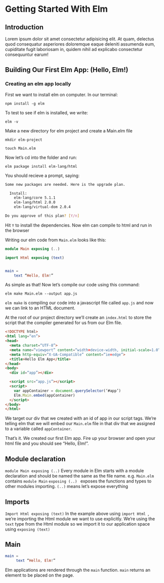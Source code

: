 # Getting Started With Elm

## Introduction
Lorem ipsum dolor sit amet consectetur adipisicing elit. At quam, delectus quod consequatur asperiores doloremque eaque deleniti assumenda eum, cupiditate fugit laboriosam in, quidem nihil ad explicabo consectetur consequuntur earum!

## Building Our First Elm App: (Hello, Elm!)
### Creating an elm app locally

First we want to install elm on computer. In our terminal:

`npm install -g elm`

To test to see if elm is installed, we write:

`elm -v`

Make a new directory for elm project and create a Main.elm file

`mkdir elm-project`

`touch Main.elm`

Now let’s cd into the folder and run:

`elm package install elm-lang/html`

You should recieve a prompt, saying:
```bash
Some new packages are needed. Here is the upgrade plan.

  Install:
    elm-lang/core 5.1.1
    elm-lang/html 2.0.0
    elm-lang/virtual-dom 2.0.4

Do you approve of this plan? [Y/n]
```
Hit `Y` to install the dependencies.
Now elm can compile to html and run in the browser

Writing our elm code from `Main.elm` looks like this:

```elm
module Main exposing (..)

import Html exposing (text)


main = 
    text “Hello, Elm!” 
```

As simple as that! Now let’s compile our code using this command:

`elm make Main.elm --output app.js`

`elm make` is compiling our code into a javascript file called `app.js` and now we can link to an HTML document.

At the root of our project directory we’ll create an `index.html` to store the script that the compiler generated for us from our Elm file.

```html
<!DOCTYPE html>
<html lang=“en”>
<head>
  <meta charset=“UTF-8”>
  <meta name=“viewport” content=“width=device-width, initial-scale=1.0”>
  <meta http-equiv=“X-UA-Compatible” content=“ie=edge”>
  <title>Hello Elm App</title>
</head>
<body>
  <div id=“app”></div>

  <script src=“app.js”></script>
  <script>
    var appContainer = document.querySelector(‘#app’)
    Elm.Main.embed(appContainer)
  </script>
</body>
</html>
```

We target our div that we created with an id of app in our script tags. We’re telling elm that we will embed our `Main.elm` file in that div that we assigned to a variable called `appContainer`.

That’s it. We created our first Elm app. Fire up your browser and open your html file and you should see “Hello, Elm!”.


## Module declaration
` module Main exposing (..) `
Every module in Elm starts with a module declaration and should be named the same as the file name.
e.g. `Main.elm` contains `module Main`
`exposing (..) ` exposes the functions and types to other modules importing. `(..)` means let’s expose everything

## Imports
`Import Html exposing (text)`
In the example above using `import Html `, we’re importing the Html module we want to use explicitly. We’re using the `text` type from the Html module so we import it to our application space using `exposing (text)`

## Main
```elm
main =
     text “Hello, Elm!”
```
Elm applications are rendered through the `main` function.  `main` returns an element to be placed on the page. 



